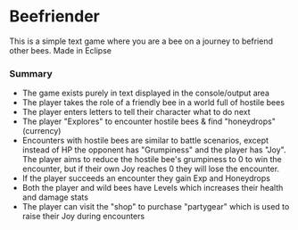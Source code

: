 # Beefriender
This is a simple text game where you are a bee on a journey to befriend other bees. Made in Eclipse

### Summary
- The game exists purely in text displayed in the console/output area
- The player takes the role of a friendly bee in a world full of hostile bees
- The player enters letters to tell their character what to do next
- The player "Explores" to encounter hostile bees & find "honeydrops" (currency)
- Encounters with hostile bees are similar to battle scenarios, except instead of HP the opponent has "Grumpiness" and the player has "Joy". The player aims to reduce the hostile bee's grumpiness to 0 to win the encounter, but if their own Joy reaches 0 they will lose the encounter.
- If the player succeeds an encounter they gain Exp and Honeydrops
- Both the player and wild bees have Levels which increases their health and damage stats
- The player can visit the "shop" to purchase "partygear" which is used to raise their Joy during encounters
